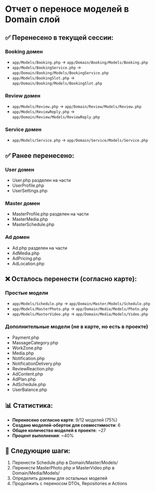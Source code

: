 # Отчет о переносе моделей в Domain слой

## ✅ Перенесено в текущей сессии:

### Booking домен
- `app/Models/Booking.php` → `app/Domain/Booking/Models/Booking.php`
- `app/Models/BookingService.php` → `app/Domain/Booking/Models/BookingService.php`
- `app/Models/BookingSlot.php` → `app/Domain/Booking/Models/BookingSlot.php`

### Review домен
- `app/Models/Review.php` → `app/Domain/Review/Models/Review.php`
- `app/Models/ReviewReply.php` → `app/Domain/Review/Models/ReviewReply.php`

### Service домен
- `app/Models/Service.php` → `app/Domain/Service/Models/Service.php`

## ✅ Ранее перенесено:

### User домен
- User.php разделен на части
- UserProfile.php
- UserSettings.php

### Master домен
- MasterProfile.php разделен на части
- MasterMedia.php
- MasterSchedule.php

### Ad домен
- Ad.php разделен на части
- AdMedia.php
- AdPricing.php
- AdLocation.php

## ❌ Осталось перенести (согласно карте):

### Простые модели
- `app/Models/Schedule.php` → `app/Domain/Master/Models/Schedule.php`
- `app/Models/MasterPhoto.php` → `app/Domain/Media/Models/Photo.php`
- `app/Models/MasterVideo.php` → `app/Domain/Media/Models/Video.php`

### Дополнительные модели (не в карте, но есть в проекте)
- Payment.php
- MassageCategory.php
- WorkZone.php
- Media.php
- Notification.php
- NotificationDelivery.php
- ReviewReaction.php
- AdContent.php
- AdPlan.php
- AdSchedule.php
- UserBalance.php

## 📊 Статистика:
- **Перенесено согласно карте**: 9/12 моделей (75%)
- **Создано моделей-оберток для совместимости**: 6
- **Общее количество моделей в проекте**: ~27
- **Процент выполнения**: ~40%

## 🎯 Следующие шаги:
1. Перенести Schedule.php в Domain/Master/Models/
2. Перенести MasterPhoto.php и MasterVideo.php в Domain/Media/Models/
3. Определить домены для остальных моделей
4. Продолжить с переносом DTOs, Repositories и Actions